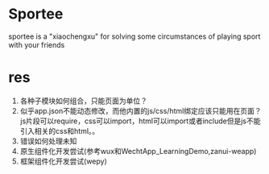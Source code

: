 # Sportee

sportee is a "xiaochengxu" for solving some circumstances of playing sport with your friends

# res

1. 各种子模块如何组合，只能页面为单位？
1. 似乎app.json不能动态修改，而他内置的js/css/html绑定应该只能用在页面？js片段可以require，css可以import，html可以import或者include但是js不能引入相关的css和html。。
1. 错误如何处理未知
1. 原生组件化开发尝试(参考wux和WechtApp_LearningDemo,zanui-weapp)
1. 框架组件化开发尝试(wepy)